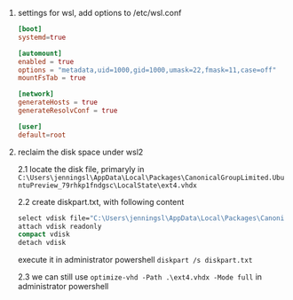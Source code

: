 1. settings for wsl, add options to /etc/wsl.conf
    ```conf
    [boot]
    systemd=true

    [automount]
    enabled = true
    options = "metadata,uid=1000,gid=1000,umask=22,fmask=11,case=off"
    mountFsTab = true

    [network]
    generateHosts = true
    generateResolvConf = true

    [user]
    default=root
    ```

2. reclaim the disk space under wsl2

    2.1 locate the disk file, primaryly in `C:\Users\jenningsl\AppData\Local\Packages\CanonicalGroupLimited.UbuntuPreview_79rhkp1fndgsc\LocalState\ext4.vhdx`

    2.2 create diskpart.txt, with following content
    ```cmd
    select vdisk file="C:\Users\jenningsl\AppData\Local\Packages\CanonicalGroupLimited.UbuntuPreview_79rhkp1fndgsc\LocalState\ext4.vhdx"
    attach vdisk readonly
    compact vdisk
    detach vdisk
    ```
    execute it in administrator powershell  ``` diskpart /s diskpart.txt ```

    2.3 we can still use `optimize-vhd -Path .\ext4.vhdx -Mode full` in administrator powershell